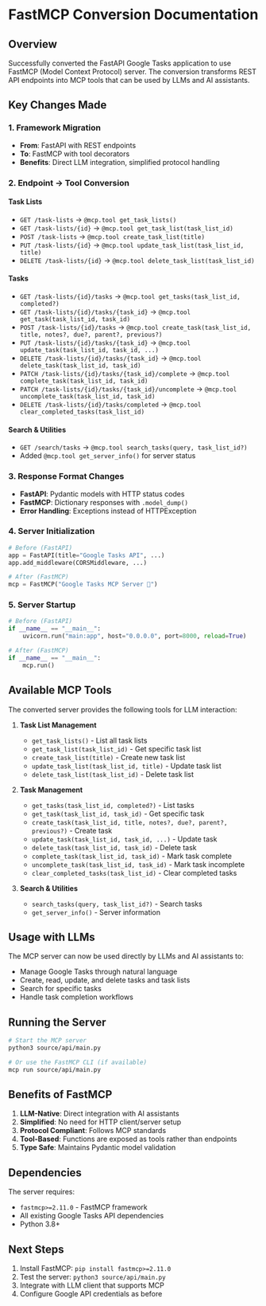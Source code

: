 # FastMCP Conversion Documentation

## Overview

Successfully converted the FastAPI Google Tasks application to use FastMCP (Model Context Protocol) server. The conversion transforms REST API endpoints into MCP tools that can be used by LLMs and AI assistants.

## Key Changes Made

### 1. Framework Migration
- **From**: FastAPI with REST endpoints
- **To**: FastMCP with tool decorators
- **Benefits**: Direct LLM integration, simplified protocol handling

### 2. Endpoint → Tool Conversion

#### Task Lists
- `GET /task-lists` → `@mcp.tool get_task_lists()`
- `GET /task-lists/{id}` → `@mcp.tool get_task_list(task_list_id)`
- `POST /task-lists` → `@mcp.tool create_task_list(title)`
- `PUT /task-lists/{id}` → `@mcp.tool update_task_list(task_list_id, title)`
- `DELETE /task-lists/{id}` → `@mcp.tool delete_task_list(task_list_id)`

#### Tasks
- `GET /task-lists/{id}/tasks` → `@mcp.tool get_tasks(task_list_id, completed?)`
- `GET /task-lists/{id}/tasks/{task_id}` → `@mcp.tool get_task(task_list_id, task_id)`
- `POST /task-lists/{id}/tasks` → `@mcp.tool create_task(task_list_id, title, notes?, due?, parent?, previous?)`
- `PUT /task-lists/{id}/tasks/{task_id}` → `@mcp.tool update_task(task_list_id, task_id, ...)`
- `DELETE /task-lists/{id}/tasks/{task_id}` → `@mcp.tool delete_task(task_list_id, task_id)`
- `PATCH /task-lists/{id}/tasks/{task_id}/complete` → `@mcp.tool complete_task(task_list_id, task_id)`
- `PATCH /task-lists/{id}/tasks/{task_id}/uncomplete` → `@mcp.tool uncomplete_task(task_list_id, task_id)`
- `DELETE /task-lists/{id}/tasks/completed` → `@mcp.tool clear_completed_tasks(task_list_id)`

#### Search & Utilities
- `GET /search/tasks` → `@mcp.tool search_tasks(query, task_list_id?)`
- Added `@mcp.tool get_server_info()` for server status

### 3. Response Format Changes
- **FastAPI**: Pydantic models with HTTP status codes
- **FastMCP**: Dictionary responses with `.model_dump()`
- **Error Handling**: Exceptions instead of HTTPException

### 4. Server Initialization
```python
# Before (FastAPI)
app = FastAPI(title="Google Tasks API", ...)
app.add_middleware(CORSMiddleware, ...)

# After (FastMCP)
mcp = FastMCP("Google Tasks MCP Server 🚀")
```

### 5. Server Startup
```python
# Before (FastAPI)
if __name__ == "__main__":
    uvicorn.run("main:app", host="0.0.0.0", port=8000, reload=True)

# After (FastMCP)
if __name__ == "__main__":
    mcp.run()
```

## Available MCP Tools

The converted server provides the following tools for LLM interaction:

1. **Task List Management**
   - `get_task_lists()` - List all task lists
   - `get_task_list(task_list_id)` - Get specific task list
   - `create_task_list(title)` - Create new task list
   - `update_task_list(task_list_id, title)` - Update task list
   - `delete_task_list(task_list_id)` - Delete task list

2. **Task Management**
   - `get_tasks(task_list_id, completed?)` - List tasks
   - `get_task(task_list_id, task_id)` - Get specific task
   - `create_task(task_list_id, title, notes?, due?, parent?, previous?)` - Create task
   - `update_task(task_list_id, task_id, ...)` - Update task
   - `delete_task(task_list_id, task_id)` - Delete task
   - `complete_task(task_list_id, task_id)` - Mark task complete
   - `uncomplete_task(task_list_id, task_id)` - Mark task incomplete
   - `clear_completed_tasks(task_list_id)` - Clear completed tasks

3. **Search & Utilities**
   - `search_tasks(query, task_list_id?)` - Search tasks
   - `get_server_info()` - Server information

## Usage with LLMs

The MCP server can now be used directly by LLMs and AI assistants to:

- Manage Google Tasks through natural language
- Create, read, update, and delete tasks and task lists
- Search for specific tasks
- Handle task completion workflows

## Running the Server

```bash
# Start the MCP server
python3 source/api/main.py

# Or use the FastMCP CLI (if available)
mcp run source/api/main.py
```

## Benefits of FastMCP

1. **LLM-Native**: Direct integration with AI assistants
2. **Simplified**: No need for HTTP client/server setup
3. **Protocol Compliant**: Follows MCP standards
4. **Tool-Based**: Functions are exposed as tools rather than endpoints
5. **Type Safe**: Maintains Pydantic model validation

## Dependencies

The server requires:
- `fastmcp>=2.11.0` - FastMCP framework
- All existing Google Tasks API dependencies
- Python 3.8+

## Next Steps

1. Install FastMCP: `pip install fastmcp>=2.11.0`
2. Test the server: `python3 source/api/main.py`
3. Integrate with LLM client that supports MCP
4. Configure Google API credentials as before

